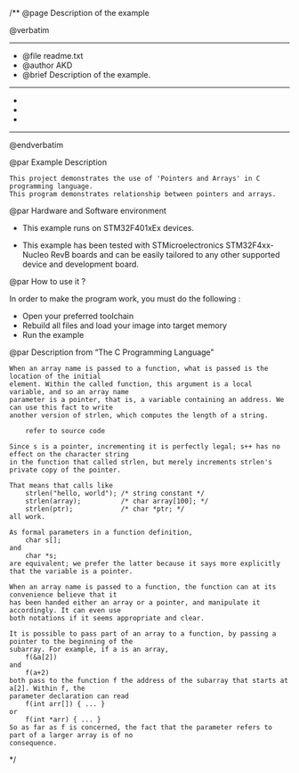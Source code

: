 /**
  @page Description of the example
  
  @verbatim
  ******************************************************************************
  * @file    readme.txt 
  * @author  AKD
  * @brief   Description of the example.
  ******************************************************************************
  *
  *
  *
  ******************************************************************************
  @endverbatim

@par Example Description

	This project demonstrates the use of 'Pointers and Arrays' in C programming language.
	This program demonstrates relationship between pointers and arrays.
	

@par Hardware and Software environment  

  - This example runs on STM32F401xEx devices.
    
  - This example has been tested with STMicroelectronics STM32F4xx-Nucleo RevB 
    boards and can be easily tailored to any other supported device 
    and development board.

@par How to use it ? 

In order to make the program work, you must do the following :
 - Open your preferred toolchain 
 - Rebuild all files and load your image into target memory
 - Run the example

@par Description from “The C Programming Language” 

	When an array name is passed to a function, what is passed is the location of the initial
	element. Within the called function, this argument is a local variable, and so an array name
	parameter is a pointer, that is, a variable containing an address. We can use this fact to write
	another version of strlen, which computes the length of a string.

		refer to source code
		
	Since s is a pointer, incrementing it is perfectly legal; s++ has no effect on the character string
	in the function that called strlen, but merely increments strlen's private copy of the pointer.
		
	That means that calls like
		strlen("hello, world"); /* string constant */
		strlen(array); 			/* char array[100]; */
		strlen(ptr); 			/* char *ptr; */
	all work.

	As formal parameters in a function definition,
		char s[];
	and
		char *s;
	are equivalent; we prefer the latter because it says more explicitly that the variable is a pointer.

	When an array name is passed to a function, the function can at its convenience believe that it
	has been handed either an array or a pointer, and manipulate it accordingly. It can even use
	both notations if it seems appropriate and clear.
	
	It is possible to pass part of an array to a function, by passing a pointer to the beginning of the
	subarray. For example, if a is an array,
		f(&a[2])
	and
		f(a+2)
	both pass to the function f the address of the subarray that starts at a[2]. Within f, the
	parameter declaration can read
		f(int arr[]) { ... }
	or
		f(int *arr) { ... }
	So as far as f is concerned, the fact that the parameter refers to part of a larger array is of no
	consequence.
	

 */
